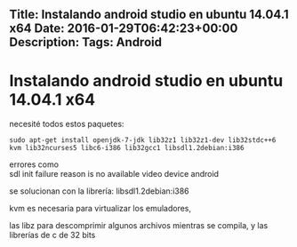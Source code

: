 Title: Instalando android studio en ubuntu 14.04.1 x64
Date: 2016-01-29T06:42:23+00:00
Description: 
Tags: Android
---
# Instalando android studio en ubuntu 14.04.1 x64


necesité todos estos paquetes:

`sudo apt-get install openjdk-7-jdk lib32z1 lib32z1-dev lib32stdc++6 kvm lib32ncurses5 libc6-i386 lib32gcc1 libsdl1.2debian:i386`

errores como  
 sdl init failure reason is no available video device android

se solucionan con la librería: libsdl1.2debian:i386

kvm es necesaria para virtualizar los emuladores,

las libz para descomprimir algunos archivos mientras se compila, y las librerías de c de 32 bits


